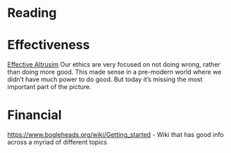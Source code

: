 # Reading

# Effectiveness 
[Effective Altrusim](https://80000hours.org/articles/effective-altruism/) 
Our ethics are very focused on not doing wrong, rather than doing more good. This made sense in a pre-modern world where we didn’t have much power to do good. But today it’s missing the most important part of the picture.

# Financial
https://www.bogleheads.org/wiki/Getting_started - Wiki that has good info across a myriad of different topics
